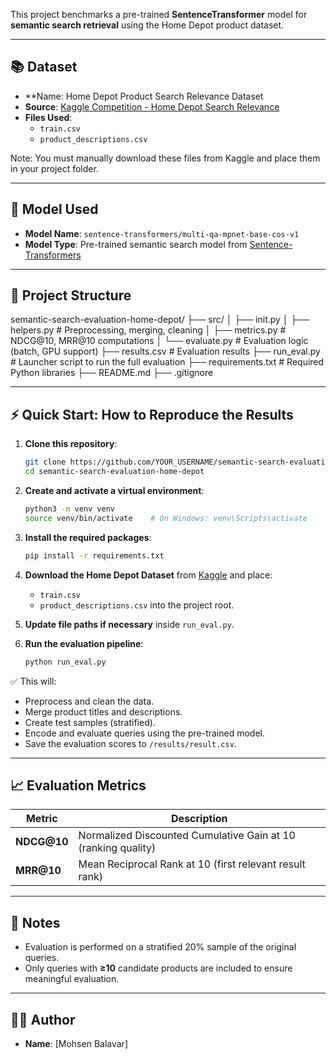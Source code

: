 
This project benchmarks a pre-trained **SentenceTransformer** model for **semantic search retrieval** using the Home Depot product dataset.

---

## 📚 Dataset

- **Name: Home Depot Product Search Relevance Dataset
- **Source**: [Kaggle Competition - Home Depot Search Relevance](https://www.kaggle.com/c/home-depot-product-search-relevance)
- **Files Used**:
  - `train.csv` 
  - `product_descriptions.csv` 

Note: You must manually download these files from Kaggle and place them in your project folder.

---

## 🤖 Model Used

- **Model Name**: `sentence-transformers/multi-qa-mpnet-base-cos-v1`
- **Model Type**: Pre-trained semantic search model from [Sentence-Transformers](https://www.sbert.net/)

---

## 📂 Project Structure


semantic-search-evaluation-home-depot/
├── src/
│   ├── init.py
│   ├── helpers.py        # Preprocessing, merging, cleaning
│   ├── metrics.py        # NDCG@10, MRR@10 computations
│   └── evaluate.py       # Evaluation logic (batch, GPU support)
├── results.csv           # Evaluation results
├── run_eval.py           # Launcher script to run the full evaluation
├── requirements.txt      # Required Python libraries
├── README.md
├── .gitignore


---

## ⚡ Quick Start: How to Reproduce the Results

1. **Clone this repository**:
    ```bash
    git clone https://github.com/YOUR_USERNAME/semantic-search-evaluation-home-depot.git
    cd semantic-search-evaluation-home-depot
    ```

2. **Create and activate a virtual environment**:
    ```bash
    python3 -m venv venv
    source venv/bin/activate    # On Windows: venv\Scripts\activate
    ```

3. **Install the required packages**:
    ```bash
    pip install -r requirements.txt
    ```

4. **Download the Home Depot Dataset** from [Kaggle](https://www.kaggle.com/c/home-depot-product-search-relevance/data) and place:
    - `train.csv`
    - `product_descriptions.csv`
    into the project root.

5. **Update file paths if necessary** inside `run_eval.py`.

6. **Run the evaluation pipeline**:
    ```bash
    python run_eval.py
    ```

✅ This will:
- Preprocess and clean the data.
- Merge product titles and descriptions.
- Create test samples (stratified).
- Encode and evaluate queries using the pre-trained model.
- Save the evaluation scores to `/results/result.csv`.

---

## 📈 Evaluation Metrics

| Metric | Description |
|--------|-------------|
| **NDCG@10** | Normalized Discounted Cumulative Gain at 10 (ranking quality) |
| **MRR@10**  | Mean Reciprocal Rank at 10 (first relevant result rank) |

---

## 📢 Notes

- Evaluation is performed on a stratified 20% sample of the original queries.
- Only queries with **≥10** candidate products are included to ensure meaningful evaluation.

---

## 👨‍💻 Author

- **Name**: [Mohsen Balavar]
